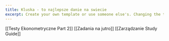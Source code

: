 ```yaml
---
title: Kluska - to najlepsze danie na swiecie
excerpt: Create your own template or use someone else's. Changing the template is a matter of updating one line
---
```


[[Testy Ekonometryczne Part 2]]
[[Zadania na jutro]]
[[Zarządzanie Study Guide]]